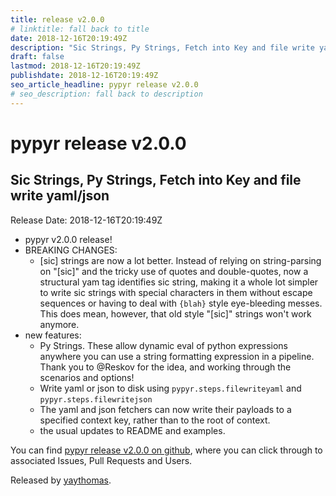 ```yaml
---
title: release v2.0.0
# linktitle: fall back to title
date: 2018-12-16T20:19:49Z
description: "Sic Strings, Py Strings, Fetch into Key and file write yaml/json"
draft: false
lastmod: 2018-12-16T20:19:49Z
publishdate: 2018-12-16T20:19:49Z
seo_article_headline: pypyr release v2.0.0
# seo_description: fall back to description
---
```

# pypyr release v2.0.0
## Sic Strings, Py Strings, Fetch into Key and file write yaml/json
Release Date: 2018-12-16T20:19:49Z

- pypyr v2.0.0 release!
- BREAKING CHANGES:
   - [sic] strings are now a lot better. Instead of relying on string-parsing on "[sic]" and the tricky use of quotes and double-quotes, now a structural yam tag identifies sic string, making it a whole lot simpler to write sic strings with special characters in them without escape sequences or having to deal with `{blah}` style eye-bleeding messes. This does mean, however, that old style "[sic]" strings won't work anymore.
- new features:
  - Py Strings. These allow dynamic eval of python expressions anywhere you can use a string formatting expression in a pipeline. Thank you to  @Reskov for the idea, and working through the scenarios and options!
  - Write yaml or json to disk using `pypyr.steps.filewriteyaml` and `pypyr.steps.filewritejson`
  - The yaml and json fetchers can now write their payloads to a specified context key, rather than to the root of context.
  - the usual updates to README and examples.

You can find [pypyr release v2.0.0 on github](https://github.com/pypyr/pypyr/releases/tag/v2.0.0), where you can 
click through to associated Issues, Pull Requests and Users.

Released by [yaythomas](https://github.com/yaythomas).

